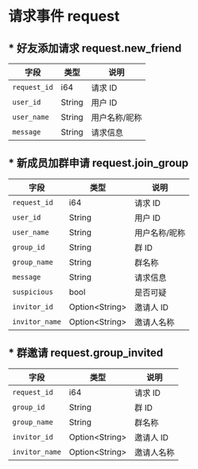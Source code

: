 # 请求事件 request

## * 好友添加请求 request.new_friend

| 字段         | 类型   | 说明          |
| ------------ | ------ | ------------- |
| `request_id` | i64    | 请求 ID       |
| `user_id`    | String | 用户 ID       |
| `user_name`  | String | 用户名称/昵称 |
| `message`    | String | 请求信息      |

## * 新成员加群申请 request.join_group

| 字段           | 类型             | 说明          |
| -------------- | ---------------- | ------------- |
| `request_id`   | i64              | 请求 ID       |
| `user_id`      | String           | 用户 ID       |
| `user_name`    | String           | 用户名称/昵称 |
| `group_id`     | String           | 群 ID         |
| `group_name`   | String           | 群名称        |
| `message`      | String           | 请求信息      |
| `suspicious`   | bool             | 是否可疑      |
| `invitor_id`   | Option\<String\> | 邀请人 ID     |
| `invitor_name` | Option\<String\> | 邀请人名称    |

## * 群邀请 request.group_invited

| 字段           | 类型             | 说明       |
| -------------- | ---------------- | ---------- |
| `request_id`   | i64              | 请求 ID    |
| `group_id`     | String           | 群 ID      |
| `group_name`   | String           | 群名称     |
| `invitor_id`   | Option\<String\> | 邀请人 ID  |
| `invitor_name` | Option\<String\> | 邀请人名称 |
